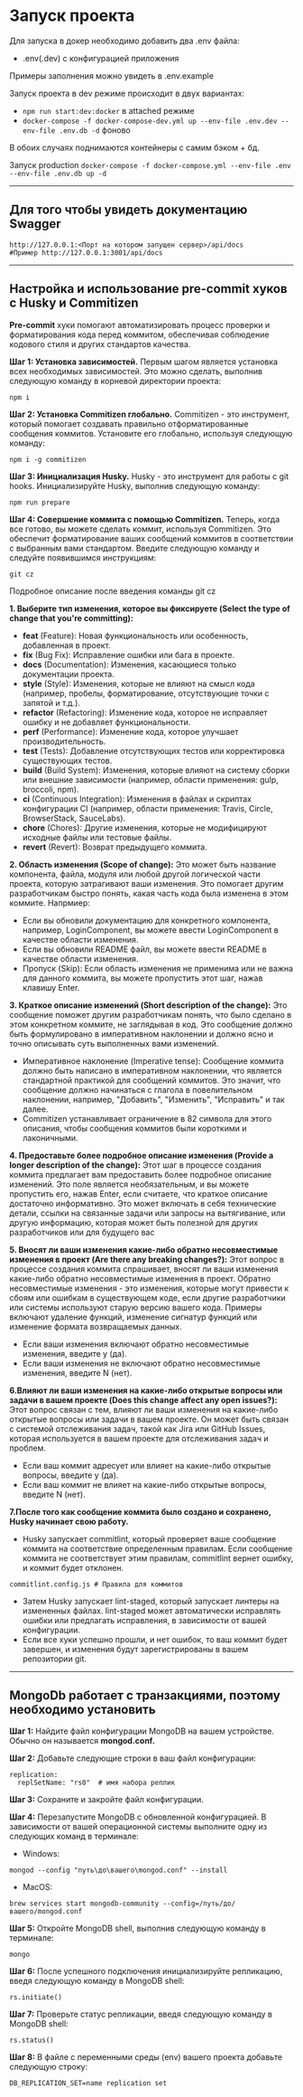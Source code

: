 # Запуск проекта

Для запуска в докер необходимо добавить два .env файла:
- .env(.dev) с конфигурацией приложения

Примеры заполнения можно увидеть в .env.example

Запуск проекта в dev режиме происходит в двух вариантах:
- ```npm run start:dev:docker``` в attached режиме
- ```docker-compose -f docker-compose-dev.yml up --env-file .env.dev --env-file .env.db -d``` фоново

В обоих случаях поднимаются контейнеры с самим бэком + бд.

Запуск production ```docker-compose -f docker-compose.yml --env-file .env --env-file .env.db up -d ```
***
## Для того чтобы увидеть документацию Swagger
```
http://127.0.0.1:<Порт на котором запущен сервер>/api/docs
#Пример http://127.0.0.1:3001/api/docs
```
***
## Настройка и использование pre-commit хуков с Husky и Commitizen
__Pre-commit__ хуки помогают автоматизировать процесс проверки и форматирования кода перед коммитом, обеспечивая соблюдение кодового стиля и других стандартов качества.

__Шаг 1: Установка зависимостей.__ Первым шагом является установка всех необходимых зависимостей. Это можно сделать, выполнив следующую команду в корневой директории проекта:
```
npm i
```
__Шаг 2: Установка Commitizen глобально.__ Commitizen - это инструмент, который помогает создавать правильно отформатированные сообщения коммитов. Установите его глобально, используя следующую команду:
```
npm i -g commitizen
```
__Шаг 3: Инициализация Husky.__ Husky - это инструмент для работы с git hooks. Инициализируйте Husky, выполнив следующую команду:
```
npm run prepare
```
__Шаг 4: Совершение коммита с помощью Commitizen.__ Теперь, когда все готово, вы можете сделать коммит, используя Commitizen. Это обеспечит форматирование ваших сообщений коммитов в соответствии с выбранным вами стандартом. Введите следующую команду и следуйте появившимся инструкциям:
```
git cz 
```
Подробное описание после введения команды git cz

__1. Выберите тип изменения, которое вы фиксируете (Select the type of change that you're committing):__
- __feat__ (Feature): Новая функциональность или особенность, добавленная в проект.
- __fix__ (Bug Fix): Исправление ошибки или бага в проекте.
- __docs__ (Documentation): Изменения, касающиеся только документации проекта.
- __style__ (Style): Изменения, которые не влияют на смысл кода (например, пробелы, форматирование, отсутствующие точки с запятой и т.д.).
- __refactor__ (Refactoring): Изменение кода, которое не исправляет ошибку и не добавляет функциональности.
- __perf__ (Performance): Изменение кода, которое улучшает производительность.
- __test__ (Tests): Добавление отсутствующих тестов или корректировка существующих тестов.
- __build__ (Build System): Изменения, которые влияют на систему сборки или внешние зависимости (например, области применения: gulp, broccoli, npm).
- __ci__ (Continuous Integration): Изменения в файлах и скриптах конфигурации CI (например, области применения: Travis, Circle, BrowserStack, SauceLabs).
- __chore__ (Chores): Другие изменения, которые не модифицируют исходные файлы или тестовые файлы.
- __revert__ (Revert): Возврат предыдущего коммита.

__2. Область изменения (Scope of change):__ Это может быть название компонента, файла, модуля или любой другой логической части проекта, которую затрагивают ваши изменения. Это помогает другим разработчикам быстро понять, какая часть кода была изменена в этом коммите. Напрмиер:

- Если вы обновили документацию для конкретного компонента, например, LoginComponent, вы можете ввести LoginComponent в качестве области изменения.
- Если вы обновили README файл, вы можете ввести README в качестве области изменения.
- Пропуск (Skip): Если область изменения не применима или не важна для данного коммита, вы можете пропустить этот шаг, нажав клавишу Enter.

__3. Краткое описание изменений (Short description of the change):__ Это сообщение поможет другим разработчикам понять, что было сделано в этом конкретном коммите, не заглядывая в код. Это сообщение должно быть формулировано в императивном наклонении и должно ясно и точно описывать суть выполненных вами изменений.

- Императивное наклонение (Imperative tense): Сообщение коммита должно быть написано в императивном наклонении, что является стандартной практикой для сообщений коммитов. Это значит, что сообщение должно начинаться с глагола в повелительном наклонении, например, "Добавить", "Изменить", "Исправить" и так далее.
- Commitizen устанавливает ограничение в 82 символа для этого описания, чтобы сообщения коммитов были короткими и лаконичными.

__4. Предоставьте более подробное описание изменения (Provide a longer description of the change):__ Этот шаг в процессе создания коммита предлагает вам предоставить более подробное описание изменений. Это поле является необязательным, и вы можете пропустить его, нажав Enter, если считаете, что краткое описание достаточно информативно. Это может включать в себя технические детали, ссылки на связанные задачи или запросы на вытягивание, или другую информацию, которая может быть полезной для других разработчиков или для будущего вас

__5. Вносят ли ваши изменения какие-либо обратно несовместимые изменения в проект (Are there any breaking changes?):__ Этот вопрос в процессе создания коммита спрашивает, вносят ли ваши изменения какие-либо обратно несовместимые изменения в проект. Обратно несовместимые изменения - это изменения, которые могут привести к сбоям или ошибкам в существующем коде, если другие разработчики или системы используют старую версию вашего кода. Примеры включают удаление функций, изменение сигнатур функций или изменение формата возвращаемых данных.

- Если ваши изменения включают обратно несовместимые изменения, введите y (да).
- Если ваши изменения не включают обратно несовместимые изменения, введите N (нет).

__6.Влияют ли ваши изменения на какие-либо открытые вопросы или задачи в вашем проекте (Does this change affect any open issues?):__ Этот вопрос связан с тем, влияют ли ваши изменения на какие-либо открытые вопросы или задачи в вашем проекте. Он может быть связан с системой отслеживания задач, такой как Jira или GitHub Issues, которая используется в вашем проекте для отслеживания задач и проблем.

- Если ваш коммит адресует или влияет на какие-либо открытые вопросы, введите y (да).
- Если ваш коммит не влияет на какие-либо открытые вопросы, введите N (нет).

__7.После того как сообщение коммита было создано и сохранено, Husky начинает свою работу.__ 

- Husky запускает commitlint, который проверяет ваше сообщение коммита на соответствие определенным правилам. Если сообщение коммита не соответствует этим правилам, commitlint вернет ошибку, и коммит будет отклонен.
```
commitlint.config.js # Правила для коммитов
```
- Затем Husky запускает lint-staged, который запускает линтеры на измененных файлах. lint-staged может автоматически исправлять ошибки или предлагать исправления, в зависимости от вашей конфигурации.
- Если все хуки успешно прошли, и нет ошибок, то ваш коммит будет завершен, и изменения будут зарегистрированы в вашем репозитории git.

***
## MongoDb работает с транзакциями, поэтому необходимо установить 
__Шаг 1:__ Найдите файл конфигурации MongoDB на вашем устройстве. Обычно он называется __mongod.conf.__

__Шаг 2:__ Добавьте следующие строки в ваш файл конфигурации:
```
replication:
  replSetName: "rs0"  # имя набора реплик
```
__Шаг 3:__ Сохраните и закройте файл конфигурации.

__Шаг 4:__ Перезапустите MongoDB с обновленной конфигурацией. В зависимости от вашей операционной системы выполните одну из следующих команд в терминале:
- Windows:
```
mongod --config "путь\до\вашего\mongod.conf" --install
```
- MacOS:
```
brew services start mongodb-community --config=/путь/до/вашего/mongod.conf
```
__Шаг 5:__ Откройте MongoDB shell, выполнив следующую команду в терминале:
```
mongo
```
__Шаг 6:__ После успешного подключения инициализируйте репликацию, введя следующую команду в MongoDB shell:
```
rs.initiate()
```
__Шаг 7:__ Проверьте статус репликации, введя следующую команду в MongoDB shell:
```
rs.status()
```
__Шаг 8:__ В файле с переменными среды (env) вашего проекта добавьте следующую строку:
```
DB_REPLICATION_SET=name replication set
```
